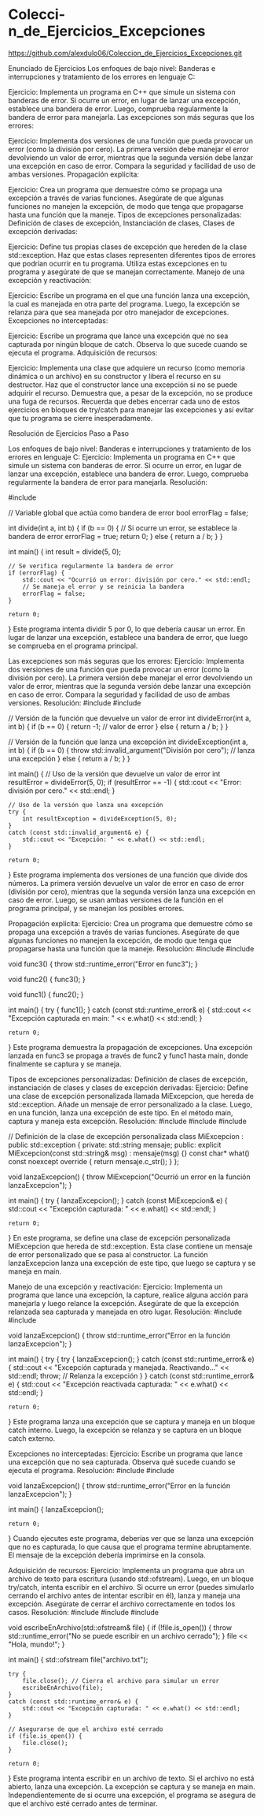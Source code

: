 # Colecci-n_de_Ejercicios_Excepciones
https://github.com/alexdulo06/Coleccion_de_Ejercicios_Excepciones.git

Enunciado de Ejercicios
Los enfoques de bajo nivel: Banderas e interrupciones y tratamiento de los errores en lenguaje C:

Ejercicio: Implementa un programa en C++ que simule un sistema con banderas de error. Si ocurre un error, en lugar de lanzar una excepción, establece una bandera de error. Luego, comprueba regularmente la bandera de error para manejarla.
Las excepciones son más seguras que los errores:

Ejercicio: Implementa dos versiones de una función que pueda provocar un error (como la división por cero). La primera versión debe manejar el error devolviendo un valor de error, mientras que la segunda versión debe lanzar una excepción en caso de error. Compara la seguridad y facilidad de uso de ambas versiones.
Propagación explícita:

Ejercicio: Crea un programa que demuestre cómo se propaga una excepción a través de varias funciones. Asegúrate de que algunas funciones no manejen la excepción, de modo que tenga que propagarse hasta una función que la maneje.
Tipos de excepciones personalizadas: Definición de clases de excepción, Instanciación de clases, Clases de excepción derivadas:

Ejercicio: Define tus propias clases de excepción que hereden de la clase std::exception. Haz que estas clases representen diferentes tipos de errores que podrían ocurrir en tu programa. Utiliza estas excepciones en tu programa y asegúrate de que se manejan correctamente.
Manejo de una excepción y reactivación:

Ejercicio: Escribe un programa en el que una función lanza una excepción, la cual es manejada en otra parte del programa. Luego, la excepción se relanza para que sea manejada por otro manejador de excepciones.
Excepciones no interceptadas:

Ejercicio: Escribe un programa que lance una excepción que no sea capturada por ningún bloque de catch. Observa lo que sucede cuando se ejecuta el programa.
Adquisición de recursos:

Ejercicio: Implementa una clase que adquiere un recurso (como memoria dinámica o un archivo) en su constructor y libera el recurso en su destructor. Haz que el constructor lance una excepción si no se puede adquirir el recurso. Demuestra que, a pesar de la excepción, no se produce una fuga de recursos.
Recuerda que debes encerrar cada uno de estos ejercicios en bloques de try/catch para manejar las excepciones y así evitar que tu programa se cierre inesperadamente.

Resolución de Ejercicios Paso a Paso

Los enfoques de bajo nivel: Banderas e interrupciones y tratamiento de los errores en lenguaje C:
Ejercicio: Implementa un programa en C++ que simule un sistema con banderas de error. Si ocurre un error, en lugar de lanzar una excepción, establece una bandera de error. Luego, comprueba regularmente la bandera de error para manejarla.
Resolución:

#include<iostream>

// Variable global que actúa como bandera de error
bool errorFlag = false;

int divide(int a, int b) {
    if (b == 0) {
        // Si ocurre un error, se establece la bandera de error
        errorFlag = true;
        return 0;
    }
    else {
        return a / b;
    }
}

int main() {
    int result = divide(5, 0);

    // Se verifica regularmente la bandera de error
    if (errorFlag) {
        std::cout << "Ocurrió un error: división por cero." << std::endl;
        // Se maneja el error y se reinicia la bandera
        errorFlag = false;
    }

    return 0;
}
Este programa intenta dividir 5 por 0, lo que debería causar un error. En lugar de lanzar una excepción, establece una bandera de error, que luego se comprueba en el programa principal.

Las excepciones son más seguras que los errores:
Ejercicio: Implementa dos versiones de una función que pueda provocar un error (como la división por cero). La primera versión debe manejar el error devolviendo un valor de error, mientras que la segunda versión debe lanzar una excepción en caso de error. Compara la seguridad y facilidad de uso de ambas versiones.
Resolución:
#include<iostream>
#include<stdexcept>

// Versión de la función que devuelve un valor de error
int divideError(int a, int b) {
    if (b == 0) {
        return -1; // valor de error
    }
    else {
        return a / b;
    }
}

// Versión de la función que lanza una excepción
int divideException(int a, int b) {
    if (b == 0) {
        throw std::invalid_argument("División por cero"); // lanza una excepción
    }
    else {
        return a / b;
    }
}

int main() {
    // Uso de la versión que devuelve un valor de error
    int resultError = divideError(5, 0);
    if (resultError == -1) {
        std::cout << "Error: división por cero." << std::endl;
    }

    // Uso de la versión que lanza una excepción
    try {
        int resultException = divideException(5, 0);
    }
    catch (const std::invalid_argument& e) {
        std::cout << "Excepción: " << e.what() << std::endl;
    }

    return 0;
}
Este programa implementa dos versiones de una función que divide dos números. La primera versión devuelve un valor de error en caso de error (división por cero), mientras que la segunda versión lanza una excepción en caso de error. Luego, se usan ambas versiones de la función en el programa principal, y se manejan los posibles errores.

Propagación explícita:
Ejercicio: Crea un programa que demuestre cómo se propaga una excepción a través de varias funciones. Asegúrate de que algunas funciones no manejen la excepción, de modo que tenga que propagarse hasta una función que la maneje.
Resolución:
#include<iostream>
#include<stdexcept>

void func3() {
    throw std::runtime_error("Error en func3");
}

void func2() {
    func3();
}

void func1() {
    func2();
}

int main() {
    try {
        func1();
    }
    catch (const std::runtime_error& e) {
        std::cout << "Excepción capturada en main: " << e.what() << std::endl;
    }

    return 0;
}
Este programa demuestra la propagación de excepciones. Una excepción lanzada en func3 se propaga a través de func2 y func1 hasta main, donde finalmente se captura y se maneja.

Tipos de excepciones personalizadas: Definición de clases de excepción, instanciación de clases y clases de excepción derivadas:
Ejercicio: Define una clase de excepción personalizada llamada MiExcepcion, que hereda de std::exception. Añade un mensaje de error personalizado a la clase. Luego, en una función, lanza una excepción de este tipo. En el método main, captura y maneja esta excepción.
Resolución:
#include<iostream>
#include<exception>
#include<string>

// Definición de la clase de excepción personalizada
class MiExcepcion : public std::exception {
private:
    std::string mensaje;
public:
    explicit MiExcepcion(const std::string& msg) : mensaje(msg) {}
    const char* what() const noexcept override {
        return mensaje.c_str();
    }
};

void lanzaExcepcion() {
    throw MiExcepcion("Ocurrió un error en la función lanzaExcepcion");
}

int main() {
    try {
        lanzaExcepcion();
    }
    catch (const MiExcepcion& e) {
        std::cout << "Excepción capturada: " << e.what() << std::endl;
    }

    return 0;
}
En este programa, se define una clase de excepción personalizada MiExcepcion que hereda de std::exception. Esta clase contiene un mensaje de error personalizado que se pasa al constructor. La función lanzaExcepcion lanza una excepción de este tipo, que luego se captura y se maneja en main.

Manejo de una excepción y reactivación:
Ejercicio: Implementa un programa que lance una excepción, la capture, realice alguna acción para manejarla y luego relance la excepción. Asegúrate de que la excepción relanzada sea capturada y manejada en otro lugar.
Resolución:
#include<iostream>
#include<stdexcept>

void lanzaExcepcion() {
    throw std::runtime_error("Error en la función lanzaExcepcion");
}

int main() {
    try {
        try {
            lanzaExcepcion();
        }
        catch (const std::runtime_error& e) {
            std::cout << "Excepción capturada y manejada. Reactivando..." << std::endl;
            throw; // Relanza la excepción
        }
    }
    catch (const std::runtime_error& e) {
        std::cout << "Excepción reactivada capturada: " << e.what() << std::endl;
    }

    return 0;
}
Este programa lanza una excepción que se captura y maneja en un bloque catch interno. Luego, la excepción se relanza y se captura en un bloque catch externo.

Excepciones no interceptadas:
Ejercicio: Escribe un programa que lance una excepción que no sea capturada. Observa qué sucede cuando se ejecuta el programa.
Resolución:
#include<iostream>
#include<stdexcept>

void lanzaExcepcion() {
    throw std::runtime_error("Error en la función lanzaExcepcion");
}

int main() {
    lanzaExcepcion();

    return 0;
}
Cuando ejecutes este programa, deberías ver que se lanza una excepción que no es capturada, lo que causa que el programa termine abruptamente. El mensaje de la excepción debería imprimirse en la consola.

Adquisición de recursos:
Ejercicio: Implementa un programa que abra un archivo de texto para escritura (usando std::ofstream). Luego, en un bloque try/catch, intenta escribir en el archivo. Si ocurre un error (puedes simularlo cerrando el archivo antes de intentar escribir en él), lanza y maneja una excepción. Asegúrate de cerrar el archivo correctamente en todos los casos.
Resolución:
#include<iostream>
#include<stdexcept>
#include<fstream>

void escribeEnArchivo(std::ofstream& file) {
    if (!file.is_open()) {
        throw std::runtime_error("No se puede escribir en un archivo cerrado");
    }
    file << "Hola, mundo!";
}

int main() {
    std::ofstream file("archivo.txt");
    
    try {
        file.close(); // Cierra el archivo para simular un error
        escribeEnArchivo(file);
    }
    catch (const std::runtime_error& e) {
        std::cout << "Excepción capturada: " << e.what() << std::endl;
    }

    // Asegurarse de que el archivo esté cerrado
    if (file.is_open()) {
        file.close();
    }

    return 0;
}
Este programa intenta escribir en un archivo de texto. Si el archivo no está abierto, lanza una excepción. La excepción se captura y se maneja en main. Independientemente de si ocurre una excepción, el programa se asegura de que el archivo esté cerrado antes de terminar.
